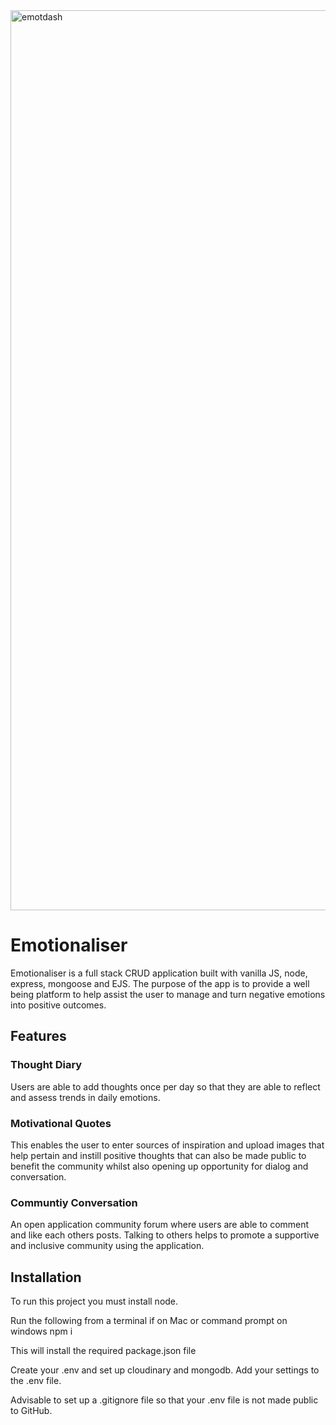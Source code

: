 <img width="1440" alt="emotdash" src="https://user-images.githubusercontent.com/39728053/210396734-df6ed50a-d32a-456d-b337-86c56cfc42b3.png">

<h1>Emotionaliser</h1>

Emotionaliser is a full stack CRUD application built with vanilla JS, node, express, mongoose and EJS. The purpose of the app is to provide a well being platform to help assist the user to manage and turn negative emotions into positive outcomes.

<h2>Features</h2>
<h3>Thought Diary</h3>
Users are able to add thoughts once per day so that they are able to reflect and assess trends in daily emotions.

<h3>Motivational Quotes</h3>
This enables the user to enter sources of inspiration and upload images that help pertain and instill positive thoughts that can also be made public to benefit the community whilst also opening up opportunity for dialog and conversation.

<h3>Communtiy Conversation</h3>
An open application community forum where users are able to comment and like each others posts. Talking to others helps to promote a supportive and inclusive community using the application.


<h2>Installation</h2>

To run this project you must install node.

Run the following from a terminal if on Mac or command prompt on windows
npm i

This will install the required package.json file

Create your .env and set up cloudinary and mongodb. Add your settings to the .env file.

Advisable to set up a .gitignore file so that your .env file is not made public to GitHub.



